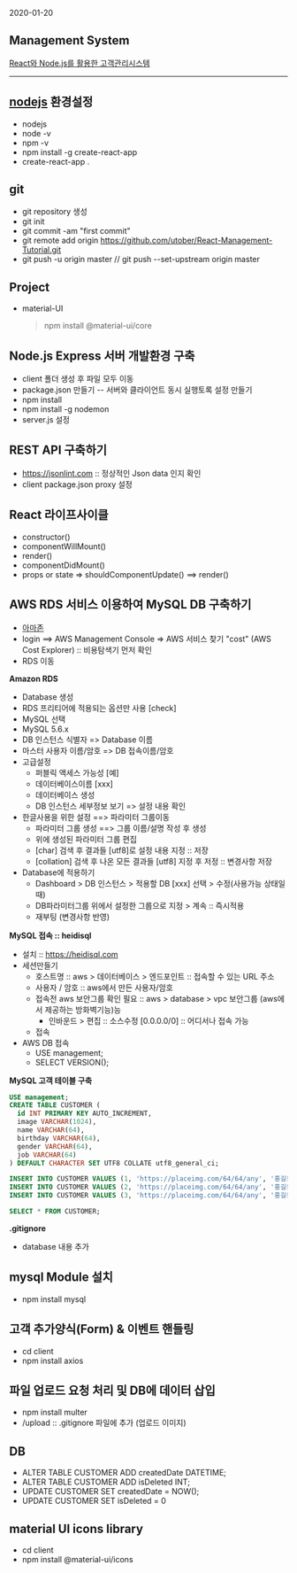 2020-01-20

## Management System

[React와 Node.js를 활용한 고객관리시스템](https://www.youtube.com/watch?v=s2knmog2j1U&list=PLRx0vPvlEmdCED62ZIWCbI-6G_jcwmuFB&index=1)

---

## [nodejs](https://nodejs.org) 환경설정

- nodejs
- node -v
- npm -v
- npm install -g create-react-app
- create-react-app .

## git

- git repository 생성
- git init
- git commit -am "first commit"
- git remote add origin https://github.com/utober/React-Management-Tutorial.git
- git push -u origin master // git push --set-upstream origin master

## Project

- material-UI
  > npm install @material-ui/core

## Node.js Express 서버 개발환경 구축

- client 폴더 생성 후 파일 모두 이동
- package.json 만들기 -- 서버와 클라이언트 동시 실행토록 설정 만들기
- npm install
- npm install -g nodemon
- server.js 설정

## REST API 구축하기
- https://jsonlint.com :: 정상적인 Json data 인지 확인
- client package.json proxy 설정

## React 라이프사이클
- constructor()
- componentWillMount()
- render()
- componentDidMount()
- props or state => shouldComponentUpdate() ==> render()

## AWS RDS 서비스 이용하여 MySQL DB 구축하기
- [아마존](https://aws.amazon.com)
- login ==> AWS Management Console => AWS 서비스 찾기 "cost" (AWS Cost Explorer) :: 비용탐색기 먼저 확인
- RDS 이동

**Amazon RDS**
- Database 생성
- RDS 프리티어에 적용되는 옵션만 사용 [check]
- MySQL 선택
- MySQL 5.6.x
- DB 인스턴스 식별자 => Database 이름
- 마스터 사용자 이름/암호 => DB 접속이름/암호
- 고급설정
  - 퍼블릭 액세스 가능성 [예]
  - 데이터베이스이름 [xxx]
  - 데이터베이스 생성
  - DB 인스턴스 세부정보 보기 => 설정 내용 확인
- 한글사용을 위한 설정 ==> 파라미터 그룹이동
  - 파라미터 그룹 생성 ==> 그룹 이름/설명 작성 후 생성
  - 위에 생성된 파라미터 그룹 편집
  - [char] 검색 후 결과들 [utf8]로 설정 내용 지정 :: 저장
  - [collation] 검색 후 나온 모든 결과들 [utf8] 지정 후 저정 :: 변경사항 저장
- Database에 적용하기
  - Dashboard > DB 인스턴스 > 적용할 DB [xxx] 선택 > 수정(사용가능 상태일때)
  - DB파라미터그룹 위에서 설정한 그룹으로 지정 > 계속 :: 즉시적용 
  - 재부팅 (변경사항 반영)

**MySQL 접속 :: heidisql**
- 설치 :: https://heidisql.com 
- 세션만들기
  - 호스트명 :: aws > 데이터베이스 > 엔드포인트 :: 접속할 수 있는 URL 주소
  - 사용자 / 암호 :: aws에서 만든 사용자/암호
  - 접속전 aws 보안그룹 확인 필요 :: aws > database > vpc 보안그룹 (aws에서 제공하는 방화벽기능)능
    - 인바운드 > 편집 :: 소스수정 [0.0.0.0/0] :: 어디서나 접속 가능
  - 접속
- AWS DB 접속
  - USE management;
  - SELECT VERSION();
  
**MySQL 고객 테이블 구축**
```sql
USE management;
CREATE TABLE CUSTOMER (
  id INT PRIMARY KEY AUTO_INCREMENT,
  image VARCHAR(1024),
  name VARCHAR(64),
  birthday VARCHAR(64),
  gender VARCHAR(64),
  job VARCHAR(64)
) DEFAULT CHARACTER SET UTF8 COLLATE utf8_general_ci;

INSERT INTO CUSTOMER VALUES (1, 'https://placeimg.com/64/64/any', '홍길동', '960101', '남자', '대학생');
INSERT INTO CUSTOMER VALUES (2, 'https://placeimg.com/64/64/any', '홍길동', '960102', '여자', '프로그래머');
INSERT INTO CUSTOMER VALUES (3, 'https://placeimg.com/64/64/any', '홍길동', '960103', '남자', '대학생');

SELECT * FROM CUSTOMER;
```

**.gitignore**
- database 내용 추가

## mysql Module 설치
- npm install mysql

## 고객 추가양식(Form) & 이벤트 핸들링

- cd client
- npm install axios

## 파일 업로드 요청 처리 및 DB에 데이터 삽입
- npm install multer
- /upload :: .gitignore 파일에 추가 (업로드 이미지)

## DB
-  ALTER TABLE CUSTOMER ADD createdDate DATETIME;
-  ALTER TABLE CUSTOMER ADD isDeleted INT;
-  UPDATE CUSTOMER SET createdDate = NOW();
-  UPDATE CUSTOMER SET isDeleted = 0

## material UI icons library
- cd client
- npm install @material-ui/icons

